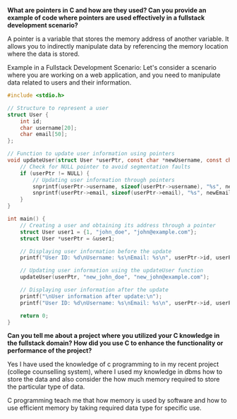 **What are pointers in C and how are they used? Can you provide an example of code where pointers are used effectively in a fullstack development scenario?**

A pointer is a variable that stores the memory address of another variable. It allows you to indirectly manipulate data by referencing the memory location where the data is stored.

Example in a Fullstack Development Scenario:
Let's consider a scenario where you are working on a web application, and you need to manipulate data related to users and their information.

```c
#include <stdio.h>

// Structure to represent a user
struct User {
    int id;
    char username[20];
    char email[50];
};

// Function to update user information using pointers
void updateUser(struct User *userPtr, const char *newUsername, const char *newEmail) {
    // Check for NULL pointer to avoid segmentation faults
    if (userPtr != NULL) {
        // Updating user information through pointers
        snprintf(userPtr->username, sizeof(userPtr->username), "%s", newUsername);
        snprintf(userPtr->email, sizeof(userPtr->email), "%s", newEmail);
    }
}

int main() {
    // Creating a user and obtaining its address through a pointer
    struct User user1 = {1, "john_doe", "john@example.com"};
    struct User *userPtr = &user1;

    // Displaying user information before the update
    printf("User ID: %d\nUsername: %s\nEmail: %s\n", userPtr->id, userPtr->username, userPtr->email);

    // Updating user information using the updateUser function
    updateUser(userPtr, "new_john_doe", "new_john@example.com");

    // Displaying user information after the update
    printf("\nUser information after update:\n");
    printf("User ID: %d\nUsername: %s\nEmail: %s\n", userPtr->id, userPtr->username, userPtr->email);

    return 0;
}


```

**Can you tell me about a project where you utilized your C knowledge in the fullstack domain? How did you use C to enhance the functionality or performance of the project?**

Yes I have used the knowledge of c programming to in my recent project (college counselling system), where I used my knowledge in dbms how to store the data and also consider the how much memory required
to store the particular type of data.

C programming teach me that how memory is used by software and how to use efficient
memory by taking required data type for specific use.
